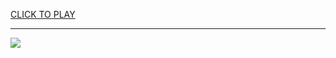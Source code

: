 
<a href="https://premium76.site?title=unblocked_school_games&ref=13M">CLICK TO PLAY</a></h3>
<hr>

<a href="https://premium76.site?title=unblocked_school_games&ref=13M"><img src="https://clearcache.store/games.png"></a>


